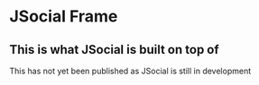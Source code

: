 # JSocial Frame

## This is what JSocial is built on top of

This has not yet been published as JSocial is still in development
